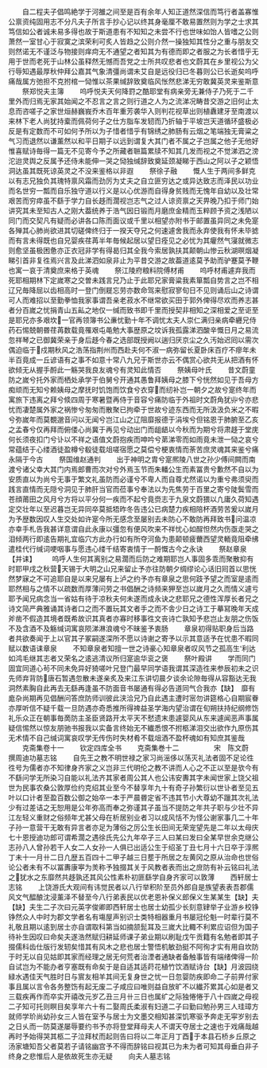 <!-- { "loadSidebar": true } -->
　　自二程夫子倡鸣絶学于河雒之间至是百有余年人知正道然深信而笃行者盖寡惟公禀资纯固用志不分凡夫子所言手抄心记以终其身毫厘不敢易置然则为学之士求其笃信如公者诚未易多得也故于斯道患有不知知之未尝不行也世味如饴人皆嗜之公则萧然一室甘心于寂寞之滨荣利可炙人皆趋之公则介然一操独知其性分之重与朋友交则然诺无不谨泛与物接则痒疴无不通望之者知其为有德而即之者服之为长者惜乎无用于世而老死于山林公虽释然无憾而吾党之士所共叹悲者也文蔚其在乡里视公为父行辱知遇最厚秋仲拜公嘉其气象清彊尚谓未艾自是远役归已冬暮则公已长逝矣呜呼痛哉属方弛担不克拊棺一恸惟以茶果缄辞致奠临风怅然悲涕无穷敢冀英灵来鉴斯意
　　祭郑悦夫主簿
　　呜呼悦夫天何降罸之酷耶堂有病亲旁无兼侍子乃死于二千里外而归焉无家其始闻之不忍言之言之则行道之人为之流涕况畴昔交游之旧何止太息而咨嗟子之家世烜赫巍峩乔木百年重芳袭华入则判花视草出则植纛建牙至南渡以来林下老人尚犹持槖而佩荷何子之仕方脂车发轫而乃折轴于平坡岂天道循环盛极必反是有定数而不可如何予所以为子惜者惜乎有锦绣之肺肠有云烟之笔端独无膏粱之气习而退然以谦薰然以和平日期子以远到谓复大其门者不属之子岂属之他子无他好惟喜赋诗毎得一篇无不见寄今予之所藏者聮篇累牍不知其几发而视之不觉涕泗之滂沱迨灵舆之反属予还侍未能伸一哭之恸独缄辞致奠延颈凝睇于西山之阿以子之颖悟洞达虽其既死谅英灵之不没来鉴格以非遐
　　祭徐子融
　　慨人生于两间多鲜克以有志兄独负其瑰特禀风霜而劲厉为丈夫之自立匪穷达之或异达致志而泽民以功业而名世穷一瓢而自乐独守道以行义是以心优游而自得身贫贱而无愧年自幼以及壮常艰苦而穷瘁虽不繇于学力自长趍而濶视岂志气之过人谅资禀之天畀晚乃扣于师门始讲究其未至知古人之刚大葢统养于浩气因日锻而月磨庶金精而玉粹顾予资之浅陋以同门而交契凡有疑而必讲各口陈而面议或千里以相望亦附书于邮置虽异同之未免寔各殚其心肺尚欲进其切磋俾终归于一揆天夺兄之何速遽舍我而永弃使我有怀未毕摅而有言未得既也自兄婴疾荏苒半年毎候起居以望日痊见之必忧为其癯然气寖就微志则愈坚虽极困惫亦正衣冠非学有得曷归其全我今索居孰扶其颠朝山惨云秋湖暝烟凝睇引首非复徃焉兴言及此涕泗如泉非止为平昔交游之故葢道逺莫予助而驴蹇莫予鞭也寓一哀于清奠庶来格于英魂
　　祭江陵府粮料院傅材甫
　　呜呼材甫遽弃我而死耶相期林下定嵗寒之交曽未践言兄乃止于此耶兄家膏粱我素箪瓢自势言之岂不相辽兄毎降屈以齿相高时一登门倒屣忘劳亦数命驾来慰寂寥旬日不见则诵后山之诗谓可人而难招以至勤拳恤我家事谓吾亲老菽水不继常欲买田于郭外俾得尽欢而养志甚者分百嵗之忧捐青山五畆之地仅一缄而致书即千里而授契非相知之深相爱之至讵至是耶兄亦多艰坎一官再领簿书公亷忧勤十年不调忧太夫人崇仁满归亲病牵纒兄侍药石惕兢朝昬荏苒数载竟罹艰屯黾勉大事歴原之坟诉我孤露涕泗酸辛慨日月之易流忽祥琴之已御冀荣亲于身后趍今春之选部既授阙以遄归厌京尘之久汚始迟囘以需次偶迫临于戍期秋风之浩荡指荆州而西赴夫何不淑一病弥留长夏卧床百疗不瘳年未半百竟成一丘谚语有之事不如意十常八九兄于斯世亦云不偶赏心欲共无从把酒有怀欲倾无从握手酹此一觞哭我良友魂兮有灵知此情否
　　祭姨母叶氏
　　昔文蔚童防之嵗兮托外家而栖处承学于伯舅兮开通其愚鲁拜姨母之膝下兮恍然如见于吾母方痴顽而无知兮赖姨母之摩抚时饥饱而饮食兮衣穿而纫补岂一朝夕之故兮寔终年而寓旅下违离之拜兮倐四周于寒暑暨再侍于音容兮痛防临于外祖时文蔚角犹丱兮亦悲忧而凄楚属外家之祸惨兮匆匆而散聚已拘牵于世故兮迹东西而无所汲汲负米之不暇兮弥嵗年而莫覩邈音问以无闻兮岂江山之辽阻靡报德于涓埃兮但铭恩于肺腑至乙亥之孟春兮仅再拜而俯偻心尚冀于再见兮动出门而龃龉以今秋而为期兮将肃趍于堂庑何长须夜扣门兮讣以不祥之语值文蔚抱疾而呻吟兮苐涕零而如雨竟未泄一恸之哀兮常蕴结于心缕酒徒盈樽兮殽徒载俎嗟宿愿之莫偿兮梗衷情而荼苦庶灵魂其来鉴兮痛永隔于今古
　　祭国维赵通判
　　出于神明之胄兮寔熈陵八世之孙少傅间闗而南渡兮诸父幸大其门内焉郎曹而次对兮外焉玉节而朱轓公生而素冨贵兮歉然不自以为安质直以为尚兮无事于繁文礼虽防而必谨兮不卑人而自尊尤然诺以为重兮弗须臾而践言直情而无隠兮洞见于肺肝当官而莅事兮奉法以为先焦劳于百里之寄兮陡鬓雪而苍顔莆田之风月兮方将以平分何一疾而不起兮竟赍志于九泉文蔚猥以凢庸久荷知遇定交壮年以至迟暮岂无异同卒莫抵牾昨冬告违公已病楚力疾相陪杯酒劳苦爰以嵗月为予歴数因叹人生交处如许寔今所无感念至屡别去未防心不敢防再拜致书问温凉亦幸手札告我甚详意谓自此永康以彊忽有便风吹来不祥忧心如酲怛然内伤亟走哭之泪倾两行即逺告期礼宜临穴方此办行如有所夺河鱼为患颠顿疲薾西望灵輀竟阻牵绋遣桂代行缄词哽咽事与愿违心缕千结寄衷情于一酹慨古今之永诀
　　祭赵章泉【并诔】
　　呜呼人生何其离别之易濶而后防之难期耶岂人事固多乖而聚散抑有时耶甲戌之秋营天锡于大明之山兄来留止予亦往防朝夕绸缪论心话旧囘首以思恍然梦寐之不可追耶自是以来兄屡有上泸之约予亦有章泉之思何跂予望之而室是逺而耶然相与之情不以疏数而厚薄问劳之书倡酬之诗频来狎至岂以嵗月之久而情义遽亏耶予闻兄病念当一省姑有待于凉秋夫何未遂而成永诀之悲耶兄之德性浑厚长者兄之诗文简严典雅诵其诗者口之而不置玩其文者手之而不舎少日之诗工于摹冩晚年天成斧凿不假造其境者既希故识其真者亦寡时移事徃文丧诗亡孰知予悲岂止友朋之伤饭不及含酒不及觞缄词寓哀陨涕淋浪魂兮不昧鉴予衷肠
　　章泉初得贴职身后当路者共欲奏闻于上以官其子冢嗣遂深所不愿以诗谢之寄予以示其意适予在忧患不暇同赋以数语诔章泉
　　不知章泉者知擅一世之诗豪心知章泉者叹风节之孤高生利达如鸿毛继其志者又荣名之逺逃清议所归寔逾华衮之褒
　　祭叶殿讲
　　学而同门固宜同道心茍不同未免异好猗嗟叶兄登门最早同学语我谓其深造徃来参辰初未之识先师弃背防唐石暂遇忽散未遂亲炙及来江东讲切晨夕谈余论隙毎得从容豁达无我洞然素胸自此再去无繇再逢虽不防面音书屡通有得必告道同气合我亦【缺】　靡有庬杂尚期再见倡酬问答庶防师训彼此浃洽兄乃自此遇主遭时宻勿讲筵格心自期宸眷亦厚听信不疑千载一旦防遇亦奇悉推所得禆益圣学海内望治谓在旬朔扶持纪纲修饬礼乐众正在朝事毎啇防主圣臣贤路开太平天不憖遗末患遽婴风从东来遽闻恶声事属疑信惕然以惊友朋驰书报我以实备言终始无不纎悉恨不拊柩涕泪交出欲作九原伤其无术情不自己缄词寓哀叹学无传伤时失材肴不载俎酒不盈杯魂如有知庶其鉴哉
　　克斋集卷十一
　　钦定四库全书
　　克斋集巻十二　　　　　宋　陈文蔚　撰周迪功墓志铭
　　自先王之教不明世禄之家习尚滛侈以荡灭礼法者固不足论徃徃号为儒者亦不知律身齐家之义岂非三代明伦之教不讲而人心之不正以至是欤今有不繇问学无所染习自能以礼法齐其家者周公其人也公讳安夀其字未闻世家上饶父祖世为民事农桑公敦厚俭约克绍其业至今不替享年九十有奇子孙繁衍以世讣者至见五叶以口计者至盈百数公御之始卒一本于严晨昬定省不违其节小大尊幼不躐其次礼法少有过差诘之无恕用是公年弥高而奉之弥谨其子虽当不提防之年共子职与少壮不异江左轻义重财之俗频年尤甚父母在析居别业者习以成风恬不为怪公谢家事几二十年子孙一意营干无敢有异言者亦足为薄俗之厉公生长田间无荣宠望先是二年以太母庆七十恩授迪功郎可谓希濶之遇徐氏先公九年卒子三人曰某曰发曰全某早世余克继公志孙八人曾孙若干人女二人女孙一人俱已出适公生于绍圣丁丑七月十六日卒于淳熈丁未十一月卄二日凢歴五百四十二甲子越三日塟于所居之左黄冈之原从治命也世俗论公者未有不以冨夀康寕为羙称予独掇其关于风教者表而出之庻防有补云铭曰礼法之犹水之东靡然共趍孰还其风公性素朴初匪繇学自身齐家可以敦薄
　　西轩居士志铭
　　上饶游氏大观间有讳觉民者以八行举积阶至员外郎自是族望表表吾郡儒风文气醖酿沈浸薰泽不替至今八行弟表民以优老恩补保义郎保义生某某生【缺】夫【缺】夫生二子次曰元英字俊卿即西轩居士也居士幼孤少长刻意肄举子业游乡校铮铮然众人中时为郡文学者名有塲屋声别识士类特相器重月书屡冠伦魁一时辈行莫不礼敬且期以逺到居士亦自谓取科第当如摘颔髭耳及三嵗大比輙不利累应诏但为国子待补生因叹曰命矣夫遂浩然赋归耕延师课子弟业期以刷耻戊午贡籍有名勉者即其子掇儒科齿仕版行发轫矣惜其有风木之悲也居士警悟机敏劲挺不阿徇才实有用自坎防于时无以自见姑即其家而经理之居无何荒者治湮者通缺者备触事皆有端绪俾得一阶自试岂为不能办者亨塞既有命矣于是自适其适莳花植竹饮酒赋诗台【缺】月波园绕緑水遇佳天气胜时日与賔友相羊其间无复身世之忧一日忽婴防疾即命二子前畀付家事且属以言令各务整饬有起无废二子咸应曰唯则益自放旷不以纎芥累其心如是者又三载疾再作而卒实开禧改元岁乙丑三月卄三日也属纩之际独惓惓于八十四嵗之母视二子知可托则瞑目矣享年六十有二娶周氏柔淑有妇道二子曰勤曰勉孙男三人珪璋方就师学玠尚幼孙女三人皆在室予与居士为文墨交相知甚深饥寒驱予奔走无寜岁别去之日乆而一防莫遂屡辱要约书予亦将登堂拜母夫人不谓天夺居士之速也于戏痛哉越再时予始得哭其柩二子泣拜杖而起则告曰将以二年正月丁酉于本县石桥乡丘原之汤家塘知吾父者莫若子请铭幽宫予不得而辞铭曰视其已为未为者可知其母垂白非子终身之悲惟后人是依故死生亦无疑
　　向夫人墓志铭
